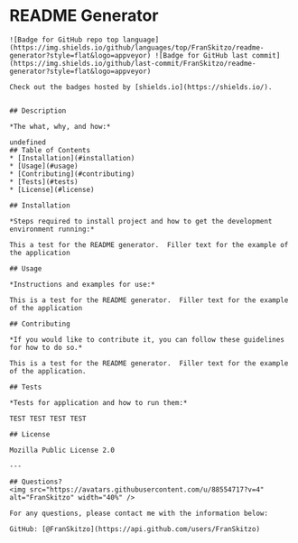 # README Generator
    ![Badge for GitHub repo top language](https://img.shields.io/github/languages/top/FranSkitzo/readme-generator?style=flat&logo=appveyor) ![Badge for GitHub last commit](https://img.shields.io/github/last-commit/FranSkitzo/readme-generator?style=flat&logo=appveyor)
    
    Check out the badges hosted by [shields.io](https://shields.io/).
    
    
    ## Description 
    
    *The what, why, and how:* 
    
    undefined
    ## Table of Contents
    * [Installation](#installation)
    * [Usage](#usage)
    * [Contributing](#contributing)
    * [Tests](#tests)
    * [License](#license)
    
    ## Installation
    
    *Steps required to install project and how to get the development environment running:*
    
    This a test for the README generator.  Filler text for the example of the application
    
    ## Usage 
    
    *Instructions and examples for use:*
    
    This is a test for the README generator.  Filler text for the example of the application
    
    ## Contributing
    
    *If you would like to contribute it, you can follow these guidelines for how to do so.*
    
    This is a test for the README generator.  Filler text for the example of the application.
    
    ## Tests
    
    *Tests for application and how to run them:*
    
    TEST TEST TEST TEST
    
    ## License
    
    Mozilla Public License 2.0
    
    ---
    
    ## Questions?
    <img src="https://avatars.githubusercontent.com/u/88554717?v=4" alt="FranSkitzo" width="40%" />
    
    For any questions, please contact me with the information below:
   
    GitHub: [@FranSkitzo](https://api.github.com/users/FranSkitzo)
    